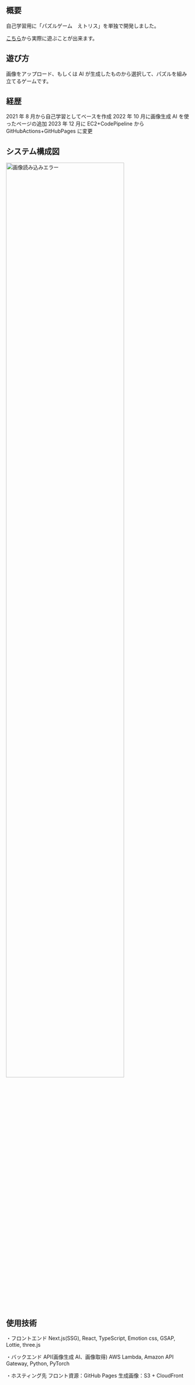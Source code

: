 ## 概要

自己学習用に「パズルゲーム　えトリス」を単独で開発しました。

[こちら](https://nakamotohiroki.github.io/etris-pages/)から実際に遊ぶことが出来ます。

## 遊び方

画像をアップロード、もしくは AI が生成したものから選択して、パズルを組み立てるゲームです。

## 経歴

2021 年 8 月から自己学習としてベースを作成
2022 年 10 月に画像生成 AI を使ったページの追加
2023 年 12 月に EC2+CodePipeline から GitHubActions+GitHubPages に変更

## システム構成図

<img src="./readme-img/システム構成図.drawio.png" width="80%" alt="画像読み込みエラー">

## 使用技術

・フロントエンド
Next.js(SSG), React, TypeScript, Emotion css, GSAP, Lottie, three.js

・バックエンド API(画像生成 AI、画像取得)
AWS Lambda, Amazon API Gateway, Python, PyTorch

・ホスティング先
フロント資源：GitHub Pages
生成画像：S3 + CloudFront
